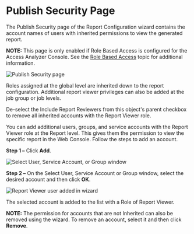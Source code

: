 # Publish Security Page

The Publish Security page of the Report Configuration wizard contains the account names of users
with inherited permissions to view the generated report.

**NOTE:** This page is only enabled if Role Based Access is configured for the Access Analyzer
Console. See the [Role Based Access](/docs/accessanalyzer/12.0/admin/settings/access/rolebased/overview.md) topic for
additional information.

![Publish Security page](/img/product_docs/accessanalyzer/12.0/admin/report/wizard/publishsecurity.webp)

Roles assigned at the global level are inherited down to the report configuration. Additional report
viewer privileges can also be added at the job group or job levels.

De-select the Include Report Reviewers from this object's parent checkbox to remove all inherited
accounts with the Report Viewer role.

You can add additional users, groups, and service accounts with the Report Viewer role at the Report
level. This gives them the permission to view the specific report in the Web Console. Follow the
steps to add an account.

**Step 1 –** Click **Add**.

![Select User, Service Account, or Group window](/img/product_docs/accessanalyzer/12.0/admin/report/wizard/addreportviewer.webp)

**Step 2 –** On the Select User, Service Account or Group window, select the desired account and
then click **OK**.

![Report Viewer user added in wizard](/img/product_docs/accessanalyzer/12.0/admin/report/wizard/reportviewer.webp)

The selected account is added to the list with a Role of Report Viewer.

**NOTE:** The permission for accounts that are not Inherited can also be removed using the wizard.
To remove an account, select it and then click **Remove**.
